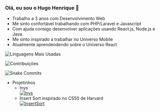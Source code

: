 ### Olá, eu sou o Hugo Henrique 👋

- Trabalho a 3 anos com Desenvolvimento Web
- Me sinto confortável trabalhando com PHP/Laravel e Javascript
- Com ajuda consigo desenvolver aplicações usando React.js, Node.js e Java.
- Me sinto inspirado a trabalhar no Universo Mobile
- Atualmente aprendendendo sobre o Universo React

![Linguagens Mais Usadas](https://github-readme-stats.vercel.app/api/top-langs/?username=ProfessorJamesBach&layout=compact&langs_count=10&theme=dracula)  

![Contribuições](https://github-readme-stats.vercel.app/api?username=ProfessorJamesBach&count_private=true&show_icons=true&theme=dracula)  

![Snake Commits](https://raw.githubusercontent.com/ProfessorJamesBach/ProfessorJamesBach/output/github-contribution-grid-snake.svg)  

- Projetinhos   
  - Inys  
  [![Inys](https://github-readme-stats.vercel.app/api/pin/?username=ProfessorJamesBach&repo=Inys&theme=dracula)](https://github.com/ProfessorJamesBach/Inys)  
  - Insert Sort inspirado no CS50 de Harvard  
  [![InsertSort](https://github-readme-stats.vercel.app/api/pin/?username=ProfessorJamesBach&repo=InsertSortPHP&theme=dracula)](https://github.com/ProfessorJamesBach/InsertSortPHP)

<!--
**ProfessorJamesBach/ProfessorJamesBach** is a ✨ _special_ ✨ repository because its `README.md` (this file) appears on your GitHub profile.

Here are some ideas to get you started:

- 🔭 I’m currently working on ...
- 🌱 I’m currently learning ...
- 👯 I’m looking to collaborate on ...
- 🤔 I’m looking for help with ...
- 💬 Ask me about ...
- 📫 How to reach me: ...
- 😄 Pronouns: ...
- ⚡ Fun fact: ...
-->
